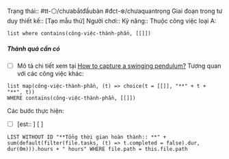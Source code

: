 
Trạng thái:: #tt-⚪/chưabắtđầubàn
#đct-❄️/chưaquantrọng
Giai đoạn trong tư duy thiết kế:: [Tạo mẫu thử]
Người chơi::
Kỹ năng::
Thuộc công việc loại A:
```dataview
list where contains(công-việc-thành-phần, [[]])
```

##### Thành quả cần có
- [ ] Mô tả chi tiết xem tại [How to capture a swinging pendulum?](https://photo.stackexchange.com/q/94857/7062)
Tương quan với các công việc khác:
```dataview 
list map(công-việc-thành-phần, (t) => choice(t = [[]], "**" + t + "**", t))
WHERE contains(công-việc-thành-phần, [[]])
```

Các bước thực hiện:
- [ ] [est:: ] [ ]  


```dataview
LIST WITHOUT ID "**Tổng thời gian hoàn thành:: **" + sum(default(filter(file.tasks, (t) => t.completed = false).dur, dur(0m))).hours + " hours" WHERE file.path = this.file.path
```

